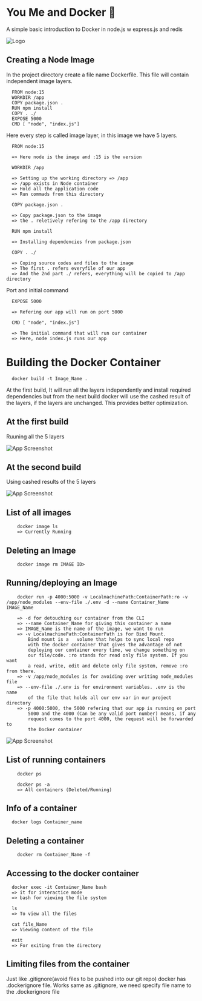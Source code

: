 # You Me and Docker 🐳

A simple basic introduction to Docker in node.js w express.js and redis

![Logo](https://logos-world.net/wp-content/uploads/2021/02/Docker-Logo-2015-2017.png)

## Creating a Node Image

In the project directory create a file name Dockerfile. This file will contain independent image 
layers. 

```
  FROM node:15
  WORKDIR /app  
  COPY package.json .
  RUN npm install
  COPY . ./
  EXPOSE 5000
  CMD [ "node", "index.js"]
```
Here every step is called image layer, in this image we have 5 layers. 

```
  FROM node:15

  => Here node is the image and :15 is the version
```
```
  WORKDIR /app 

  => Setting up the working directory => /app
  => /app exists in Node container
  => Hold all the application code
  => Run commads from this directory
```
```
  COPY package.json .

  => Copy package.json to the image 
  => the . reletively refering to the /app directory 
```
```
  RUN npm install

  => Installing dependencies from package.json
```
```
  COPY . ./

  => Coping source codes and files to the image
  => The first . refers everyfile of our app
  => And the 2nd part ./ refers, everything will be copied to /app directory
```

Port and initial command
```
  EXPOSE 5000

  => Refering our app will run on port 5000
```
```
  CMD [ "node", "index.js"]

  => The initial command that will run our container
  => Here, node index.js runs our app
```


# Building the Docker Container
```
  docker build -t Image_Name .
```

At the first build, It will run all the layers independently and install required dependencies but 
from the next build docker will use the cashed result of the layers, if the layers are unchanged. 
This provides better optimization.



## At the first build
Ruuning all the 5 layers

![App Screenshot](https://i.ibb.co/G5t5KbC/dc3.jpg)

## At the second build
Using cashed results of the 5 layers

![App Screenshot](https://i.ibb.co/yn1NStg/dc2.png)

## List of all images
```
    docker image ls
    => Currently Running
```


## Deleting an Image
```
    docker image rm IMAGE ID>
```


## Running/deploying an Image
```
    docker run -p 4000:5000 -v LocalmachinePath:ContainerPath:ro -v /app/node_modules --env-file ./.env -d --name Container_Name IMAGE_Name

    => -d for detouching our container from the CLI 
    => --name Container_Name for giving this container a name
    => IMAGE_Name is the name of the image, we want to run
    => -v LocalmachinePath:ContainerPath is for Bind Mount. 
        Bind mount is a   volume that helps to sync local repo 
        with the docker container that gives the advantage of not
        deploying our container every time, we change something on 
        our file/code. :ro stands for read only file system. If you want 
        a read, write, edit and delete only file system, remove :ro from there.
    => -v /app/node_modules is for avoiding over writing node_modules file
    => --env-file ./.env is for environment variables. .env is the name
        of the file that holds all our env var in our project directory 
    => -p 4000:5000, the 5000 refering that our app is running on port 
        5000 and the 4000 (Can be any valid port number) means, if any 
        request comes to the port 4000, the request will be forwarded to
        the Docker container
```
![App Screenshot](https://i.ibb.co/LRPxnbT/dc4.png)

## List of running containers
```
    docker ps
```
```
    docker ps -a
    => All containers (Deleted/Running)
```

## Info of a container
```
  docker logs Container_name
```

## Deleting a container
```
    docker rm Container_Name -f
```

## Accessing to the docker container
```
  docker exec -it Container_Name bash
  => it for interactice mode
  => bash for viewing the file system
```

```
  ls 
  => To view all the files
```

```
  cat file_Name 
  => Viewing content of the file
```

```
  exit
  => For exiting from the directory
```

## Limiting files from the container
Just like .gitignore(avoid files to be pushed 
into our git repo) docker has .dockerignore file.
Works same as .gitignore, we need specify file 
name to the .dockerignore file 

